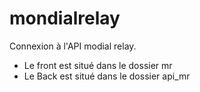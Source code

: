 # mondialrelay

Connexion à l'API modial relay.


- Le front est situé dans le dossier mr
- Le Back est situé dans le dossier api_mr